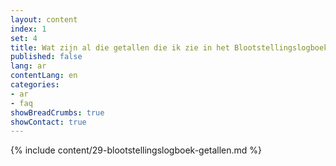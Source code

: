```yaml
---
layout: content
index: 1
set: 4
title: Wat zijn al die getallen die ik zie in het Blootstellingslogboek op mijn telefoon? 
published: false
lang: ar
contentLang: en
categories:
- ar
- faq
showBreadCrumbs: true
showContact: true
---
```

{% include content/29-blootstellingslogboek-getallen.md %}

